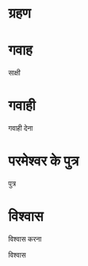 #  ग्रहण
#  गवाह

 साक्षी
#  गवाही

 गवाही देना
#  परमेश्वर के पुत्र

 पुत्र
#  विश्वास

 विश्वास करना

 विश्वास